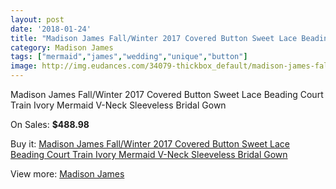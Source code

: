 ```yaml
---
layout: post
date: '2018-01-24'
title: "Madison James Fall/Winter 2017 Covered Button Sweet Lace Beading Court Train Ivory Mermaid V-Neck Sleeveless Bridal Gown"
category: Madison James
tags: ["mermaid","james","wedding","unique","button"]
image: http://img.eudances.com/34079-thickbox_default/madison-james-fall-winter-2017-covered-button-sweet-lace-beading-court-train-ivory-mermaid-v-neck-sleeveless-bridal-gown.jpg
---
```

Madison James Fall/Winter 2017 Covered Button Sweet Lace Beading Court Train Ivory Mermaid V-Neck Sleeveless Bridal Gown

On Sales: **$488.98**
<a href="https://www.eudances.com/en/madison-james/10341-madison-james-fall-winter-2017-covered-button-sweet-lace-beading-court-train-ivory-mermaid-v-neck-sleeveless-bridal-gown.html"><amp-img layout="responsive" width="600" height="600" src="//img.eudances.com/34079-thickbox_default/madison-james-fall-winter-2017-covered-button-sweet-lace-beading-court-train-ivory-mermaid-v-neck-sleeveless-bridal-gown.jpg" alt="Madison James Fall/Winter 2017 Covered Button Sweet Lace Beading Court Train Ivory Mermaid V-Neck Sleeveless Bridal Gown 0" /></a>
<a href="https://www.eudances.com/en/madison-james/10341-madison-james-fall-winter-2017-covered-button-sweet-lace-beading-court-train-ivory-mermaid-v-neck-sleeveless-bridal-gown.html"><amp-img layout="responsive" width="600" height="600" src="//img.eudances.com/34082-thickbox_default/madison-james-fall-winter-2017-covered-button-sweet-lace-beading-court-train-ivory-mermaid-v-neck-sleeveless-bridal-gown.jpg" alt="Madison James Fall/Winter 2017 Covered Button Sweet Lace Beading Court Train Ivory Mermaid V-Neck Sleeveless Bridal Gown 1" /></a>
<a href="https://www.eudances.com/en/madison-james/10341-madison-james-fall-winter-2017-covered-button-sweet-lace-beading-court-train-ivory-mermaid-v-neck-sleeveless-bridal-gown.html"><amp-img layout="responsive" width="600" height="600" src="//img.eudances.com/34081-thickbox_default/madison-james-fall-winter-2017-covered-button-sweet-lace-beading-court-train-ivory-mermaid-v-neck-sleeveless-bridal-gown.jpg" alt="Madison James Fall/Winter 2017 Covered Button Sweet Lace Beading Court Train Ivory Mermaid V-Neck Sleeveless Bridal Gown 2" /></a>
<a href="https://www.eudances.com/en/madison-james/10341-madison-james-fall-winter-2017-covered-button-sweet-lace-beading-court-train-ivory-mermaid-v-neck-sleeveless-bridal-gown.html"><amp-img layout="responsive" width="600" height="600" src="//img.eudances.com/34080-thickbox_default/madison-james-fall-winter-2017-covered-button-sweet-lace-beading-court-train-ivory-mermaid-v-neck-sleeveless-bridal-gown.jpg" alt="Madison James Fall/Winter 2017 Covered Button Sweet Lace Beading Court Train Ivory Mermaid V-Neck Sleeveless Bridal Gown 3" /></a>

Buy it: [Madison James Fall/Winter 2017 Covered Button Sweet Lace Beading Court Train Ivory Mermaid V-Neck Sleeveless Bridal Gown](https://www.eudances.com/en/madison-james/10341-madison-james-fall-winter-2017-covered-button-sweet-lace-beading-court-train-ivory-mermaid-v-neck-sleeveless-bridal-gown.html "Madison James Fall/Winter 2017 Covered Button Sweet Lace Beading Court Train Ivory Mermaid V-Neck Sleeveless Bridal Gown")

View more: [Madison James](https://www.eudances.com/en/75-Madison-James "Madison James")